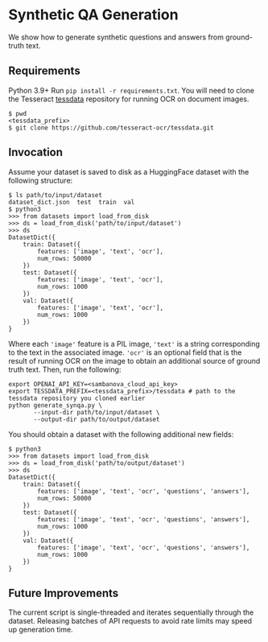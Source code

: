 # Synthetic QA Generation
We show how to generate synthetic questions and answers from ground-truth text.

## Requirements
Python 3.9+
Run `pip install -r requirements.txt`.
You will need to clone the Tesseract [tessdata](https://github.com/tesseract-ocr/tessdata) repository for running OCR on document images.
```
$ pwd
<tessdata_prefix>
$ git clone https://github.com/tesseract-ocr/tessdata.git
```
## Invocation
Assume your dataset is saved to disk as a HuggingFace dataset with the following structure:
```
$ ls path/to/input/dataset
dataset_dict.json  test  train  val
$ python3
>>> from datasets import load_from_disk
>>> ds = load_from_disk('path/to/input/dataset')
>>> ds
DatasetDict({
    train: Dataset({
        features: ['image', 'text', 'ocr'],
        num_rows: 50000
    })
    test: Dataset({
        features: ['image', 'text', 'ocr'],
        num_rows: 1000
    })
    val: Dataset({
        features: ['image', 'text', 'ocr'],
        num_rows: 1000
    })
}
```
Where each `'image'` feature is a PIL image, `'text'` is a string corresponding to the text in the associated image. `'ocr'` is an optional field that is the result of running OCR on the image to obtain an additional source of ground truth text.
Then, run the following:
```
export OPENAI_API_KEY=<sambanova_cloud_api_key>
export TESSDATA_PREFIX=<tessdata_prefix>/tessdata # path to the tessdata repository you cloned earlier
python generate_synqa.py \
       --input-dir path/to/input/dataset \
       --output-dir path/to/output/dataset
```
You should obtain a dataset with the following additional new fields:
```
$ python3
>>> from datasets import load_from_disk
>>> ds = load_from_disk('path/to/output/dataset')
>>> ds
DatasetDict({
    train: Dataset({
        features: ['image', 'text', 'ocr', 'questions', 'answers'],
        num_rows: 50000
    })
    test: Dataset({
        features: ['image', 'text', 'ocr', 'questions', 'answers'],
        num_rows: 1000
    })
    val: Dataset({
        features: ['image', 'text', 'ocr', 'questions', 'answers'],
        num_rows: 1000
    })
}
```
## Future Improvements
The current script is single-threaded and iterates sequentially through the dataset. Releasing batches of API requests to avoid rate limits may speed up generation time.
